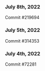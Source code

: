### July 8th, 2022

Commit #219694

### July 5th, 2022

Commit #314353


### July 4th, 2022

Commit #72281
